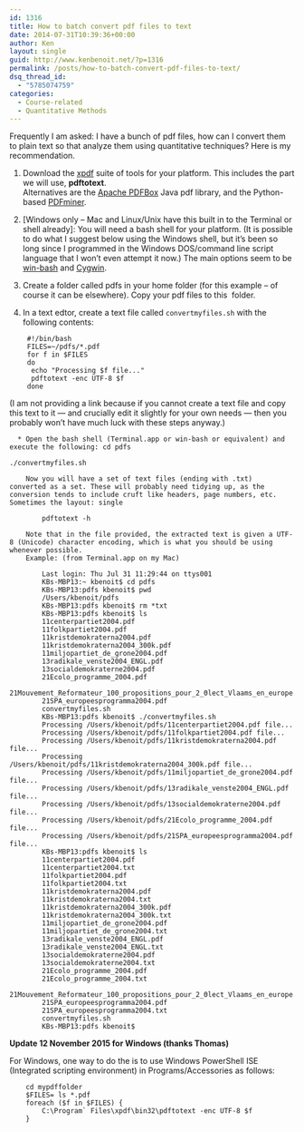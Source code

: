 ```yaml
---
id: 1316
title: How to batch convert pdf files to text
date: 2014-07-31T10:39:36+00:00
author: Ken
layout: single
guid: http://www.kenbenoit.net/?p=1316
permalink: /posts/how-to-batch-convert-pdf-files-to-text/
dsq_thread_id:
  - "5785074759"
categories:
  - Course-related
  - Quantitative Methods
---
```

Frequently I am asked: I have a bunch of pdf files, how can I convert them to plain text so that analyze them using quantitative techniques? Here is my recommendation.

  1. Download the [xpdf](http://www.foolabs.com/xpdf/) suite of tools for your platform. This includes the part we will use, **pdftotext**.  
  Alternatives are the [Apache PDFBox](https://pdfbox.apache.org) Java pdf library, and the Python-based [PDFminer](https://github.com/euske/pdfminer).

  2. \[Windows only &#8211; Mac and Linux/Unix have this built in to the Terminal or shell already\]: You will need a bash shell for your platform. (It is possible to do what I suggest below using the Windows shell, but it&#8217;s been so long since I programmed in the Windows DOS/command line script language that I won&#8217;t even attempt it now.) The main options seem to be [win-bash](http://win-bash.sourceforge.net) and [Cygwin](https://www.cygwin.com).

  3. Create a folder called pdfs in your home folder (for this example &#8211; of course it can be elsewhere). Copy your pdf files to this  folder.

  4. In a text edtor, create a text file called `convertmyfiles.sh` with the following contents:

          #!/bin/bash
          FILES=~/pdfs/*.pdf
          for f in $FILES
          do
           echo "Processing $f file..."
           pdftotext -enc UTF-8 $f
          done

  (I am not providing a link because if you cannot create a text file and copy this text to it &#8212; and crucially edit it slightly for your own needs &#8212; then you probably won&#8217;t have much luck with these steps anyway.)

      * Open the bash shell (Terminal.app or win-bash or equivalent) and execute the following: cd pdfs
`./convertmyfiles.sh`

        Now you will have a set of text files (ending with .txt) converted as a set. These will probably need tidying up, as the conversion tends to include cruft like headers, page numbers, etc. Sometimes the layout: single

            pdftotext -h

        Note that in the file provided, the extracted text is given a UTF-8 (Unicode) character encoding, which is what you should be using whenever possible.          
        Example: (from Terminal.app on my Mac)

            Last login: Thu Jul 31 11:29:44 on ttys001
            KBs-MBP13:~ kbenoit$ cd pdfs
            KBs-MBP13:pdfs kbenoit$ pwd
            /Users/kbenoit/pdfs
            KBs-MBP13:pdfs kbenoit$ rm *txt
            KBs-MBP13:pdfs kbenoit$ ls
            11centerpartiet2004.pdf
            11folkpartiet2004.pdf
            11kristdemokraterna2004.pdf
            11kristdemokraterna2004_300k.pdf
            11miljopartiet_de_grone2004.pdf
            13radikale_venste2004_ENGL.pdf
            13socialdemokraterne2004.pdf
            21Ecolo_programme_2004.pdf
            21Mouvement_Reformateur_100_propositions_pour_2_Θlect_Vlaams_en_europe.PDF
            21SPA_europeesprogramma2004.pdf
            convertmyfiles.sh
            KBs-MBP13:pdfs kbenoit$ ./convertmyfiles.sh
            Processing /Users/kbenoit/pdfs/11centerpartiet2004.pdf file...
            Processing /Users/kbenoit/pdfs/11folkpartiet2004.pdf file...
            Processing /Users/kbenoit/pdfs/11kristdemokraterna2004.pdf file...
            Processing /Users/kbenoit/pdfs/11kristdemokraterna2004_300k.pdf file...
            Processing /Users/kbenoit/pdfs/11miljopartiet_de_grone2004.pdf file...
            Processing /Users/kbenoit/pdfs/13radikale_venste2004_ENGL.pdf file...
            Processing /Users/kbenoit/pdfs/13socialdemokraterne2004.pdf file...
            Processing /Users/kbenoit/pdfs/21Ecolo_programme_2004.pdf file...
            Processing /Users/kbenoit/pdfs/21SPA_europeesprogramma2004.pdf file...
            KBs-MBP13:pdfs kbenoit$ ls
            11centerpartiet2004.pdf
            11centerpartiet2004.txt
            11folkpartiet2004.pdf
            11folkpartiet2004.txt
            11kristdemokraterna2004.pdf
            11kristdemokraterna2004.txt
            11kristdemokraterna2004_300k.pdf
            11kristdemokraterna2004_300k.txt
            11miljopartiet_de_grone2004.pdf
            11miljopartiet_de_grone2004.txt
            13radikale_venste2004_ENGL.pdf
            13radikale_venste2004_ENGL.txt
            13socialdemokraterne2004.pdf
            13socialdemokraterne2004.txt
            21Ecolo_programme_2004.pdf
            21Ecolo_programme_2004.txt
            21Mouvement_Reformateur_100_propositions_pour_2_Θlect_Vlaams_en_europe.PDF
            21SPA_europeesprogramma2004.pdf
            21SPA_europeesprogramma2004.txt
            convertmyfiles.sh
            KBs-MBP13:pdfs kbenoit$

**Update 12 November 2015 for Windows (thanks Thomas)**

For Windows, one way to do the is to use Windows PowerShell ISE (Integrated scripting environment) in Programs/Accessories as follows:

        cd mypdffolder
        $FILES= ls *.pdf
        foreach ($f in $FILES) {
            C:\Program` Files\xpdf\bin32\pdftotext -enc UTF-8 $f
        }
